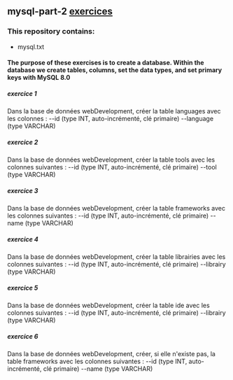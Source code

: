 ## mysql-part-2 [exercices](https://github.com/HedyKatherine/SQL/blob/master/partie2.md)

### This repository contains:
* mysql.txt

#### The purpose of these exercises is to create a database. Within the database we create tables, columns, set the data types, and set primary keys with MySQL 8.0

##### exercice 1
Dans la base de données webDevelopment, créer la table languages avec les colonnes :
    --id (type INT, auto-incrémenté, clé primaire)
    --language (type VARCHAR)

##### exercice 2
Dans la base de données webDevelopment, créer la table tools avec les colonnes suivantes :
    --id (type INT, auto-incrémenté, clé primaire)
    --tool (type VARCHAR)

##### exercice 3
Dans la base de données webDevelopment, créer la table frameworks avec les colonnes suivantes :
    --id (type INT, auto-incrémenté, clé primaire)
    --name (type VARCHAR)

##### exercice 4
Dans la base de données webDevelopment, créer la table librairies avec les colonnes suivantes :
    --id (type INT, auto-incrémenté, clé primaire)
    --librairy (type VARCHAR)

##### exercice 5
Dans la base de données webDevelopment, créer la table ide avec les colonnes suivantes :
    --id (type INT, auto-incrémenté, clé primaire)
    --librairy (type VARCHAR)

##### exercice 6
Dans la base de données webDevelopment, créer, si elle n'existe pas, la table frameworks avec les colonnes suivantes :
    --id (type INT, auto-incrémenté, clé primaire)
    --name (type VARCHAR)
